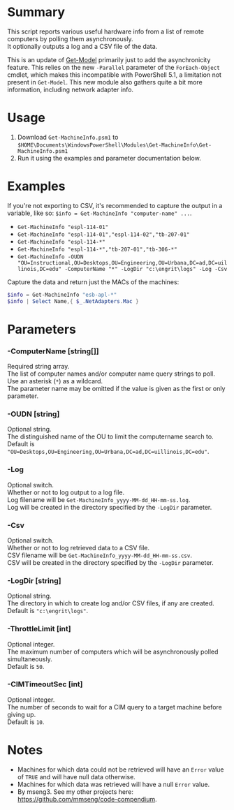 # Summary
This script reports various useful hardware info from a list of remote computers by polling them asynchronously.  
It optionally outputs a log and a CSV file of the data.  

This is an update of [Get-Model](https://github.com/engrit-illinois/Get-Model) primarily just to add the asynchronicity feature. This relies on the new `-Parallel` parameter of the `ForEach-Object` cmdlet, which makes this incompatible with PowerShell 5.1, a limitation not present in `Get-Model`. This new module also gathers quite a bit more information, including network adapter info.  

# Usage
1. Download `Get-MachineInfo.psm1` to `$HOME\Documents\WindowsPowerShell\Modules\Get-MachineInfo\Get-MachineInfo.psm1`
2. Run it using the examples and parameter documentation below.

# Examples
If you're not exporting to CSV, it's recommended to capture the output in a variable, like so: `$info = Get-MachineInfo "computer-name" ...`.

- `Get-MachineInfo "espl-114-01"`
- `Get-MachineInfo "espl-114-01","espl-114-02","tb-207-01"`
- `Get-MachineInfo "espl-114-*"`
- `Get-MachineInfo "espl-114-*","tb-207-01","tb-306-*"`
- `Get-MachineInfo -OUDN "OU=Instructional,OU=Desktops,OU=Engineering,OU=Urbana,DC=ad,DC=uillinois,DC=edu" -ComputerName "*" -LogDir "c:\engrit\logs" -Log -Csv`

Capture the data and return just the MACs of the machines:
```powershell
$info = Get-MachineInfo "esb-apl-*"
$info | Select Name,{ $_.NetAdapters.Mac }
```

# Parameters

### -ComputerName [string[]]
Required string array.  
The list of computer names and/or computer name query strings to poll.  
Use an asterisk (`*`) as a wildcard.  
The parameter name may be omitted if the value is given as the first or only parameter.   

### -OUDN [string]
Optional string.  
The distinguished name of the OU to limit the computername search to.  
Default is `"OU=Desktops,OU=Engineering,OU=Urbana,DC=ad,DC=uillinois,DC=edu"`.  

### -Log
Optional switch.  
Whether or not to log output to a log file.  
Log filename will be `Get-MachineInfo_yyyy-MM-dd_HH-mm-ss.log`.  
Log will be created in the directory specified by the `-LogDir` parameter.  

### -Csv
Optional switch.  
Whether or not to log retrieved data to a CSV file.  
CSV filename will be `Get-MachineInfo_yyyy-MM-dd_HH-mm-ss.csv`.  
CSV will be created in the directory specified by the `-LogDir` parameter.  

### -LogDir [string]
Optional string.  
The directory in which to create log and/or CSV files, if any are created.  
Default is `"c:\engrit\logs"`.  

### -ThrottleLimit [int]
Optional integer.  
The maximum number of computers which will be asynchronously polled simultaneously.  
Default is `50`.  

### -CIMTimeoutSec [int]
Optional integer.  
The number of seconds to wait for a CIM query to a target machine before giving up.  
Default is `10`.  

# Notes
- Machines for which data could not be retrieved will have an `Error` value of `TRUE` and will have null data otherwise.
- Machines for which data was retrieved will have a null `Error` value.
- By mseng3. See my other projects here: https://github.com/mmseng/code-compendium.
